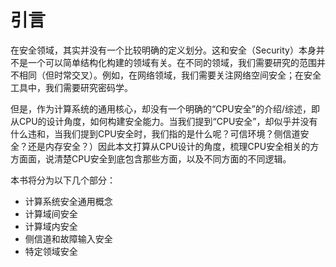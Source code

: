 # 引言

在安全领域，其实并没有一个比较明确的定义划分。这和安全（Security）本身并不是一个可以简单结构化构建的领域有关。在不同的领域，我们需要研究的范围并不相同（但时常交叉）。例如，在网络领域，我们需要关注网络空间安全；在安全工具中，我们需要研究密码学。

但是，作为计算系统的通用核心，却没有一个明确的“CPU安全”的介绍/综述，即从CPU的设计角度，如何构建安全能力。当我们提到“CPU安全”，却似乎并没有什么违和，当我们提到CPU安全时，我们指的是什么呢？可信环境？侧信道安全？还是内存安全？）因此本文打算从CPU设计的角度，梳理CPU安全相关的方方面面，说清楚CPU安全到底包含那些方面，以及不同方面的不同逻辑。

本书将分为以下几个部分：

+ 计算系统安全通用概念
+ 计算域间安全
+ 计算域内安全
+ 侧信道和故障输入安全
+ 特定领域安全